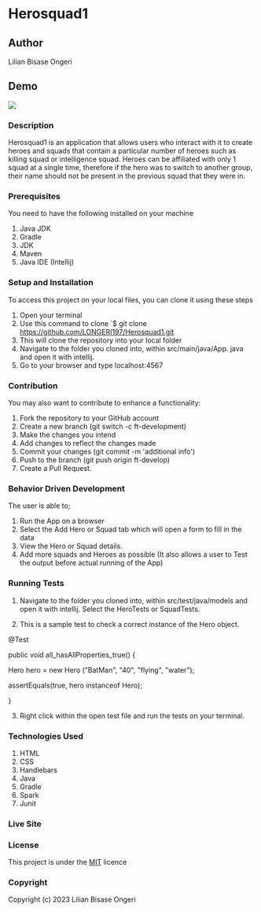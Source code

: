 # Herosquad1

## Author

Lilian Bisase Ongeri

## Demo

![](src/main/resources/public/images/hero2.jpg)

### Description

Herosquad1 is an application that allows users who interact with it to create heroes and squads that contain a particular number of heroes such as killing squad or intelligence squad. Heroes can be affiliated with only 1 squad at a single time, therefore if the hero was to switch to another group, their name should not be present in the previous squad that they were in.

### Prerequisites

You need to have the following installed on your machine

1. Java JDK
2. Gradle
3. JDK
4. Maven
5. Java IDE (Intellij)

### Setup and Installation

To access this project on your local files, you can clone it using these steps

1. Open your terminal
2. Use this command to clone `$ git clone
   https://github.com/LONGERI197/Herosquad1.git
3. This will clone the repository into your local folder
4. Navigate to the folder you cloned into, within src/main/java/App. java and open it with intellij.
5. Go to your browser and type localhost:4567

### Contribution
You may also want to contribute to enhance a functionality:

1. Fork the repository to your GitHub account
2. Create a new branch (git switch -c ft-development)
3. Make the changes you intend
4. Add changes to reflect the changes made
5. Commit your changes (git commit -m 'additional info')
6. Push to the branch (git push origin ft-develop)
7. Create a Pull Request.

### Behavior Driven Development
The user is able to;
1. Run the App on a browser
2. Select the Add Hero or Squad tab which will open a form to fill in the data
3. View the Hero or Squad details.
4. Add more squads and Heroes as possible
(It also allows a user to Test the output before actual running of the App)


### Running Tests
1. Navigate to the folder you cloned into, within src/test/java/models and open it with intellij. Select the HeroTests or SquadTests.

2. This is a sample test to check a correct instance of the Hero object.

@Test 

public void all_hasAllProperties_true() {
      
Hero hero = new Hero ("BatMan", "40", "flying", "water");
       
assertEquals(true, hero instanceof Hero);
   
}

3. Right click within the open test file and run the tests on your terminal.

### Technologies Used

1. HTML
2. CSS
3. Handlebars
4. Java
5. Gradle
6. Spark
7. Junit

### Live Site



### License

This project is under the [MIT](LICENSE) licence

### Copyright

Copyright (c) 2023 Lilian Bisase Ongeri
